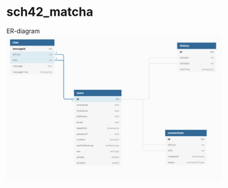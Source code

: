 # sch42_matcha
ER-diagram
![er-diagram](https://github.com/Dindonpingpong/sch42_matcha/blob/master/er.png)